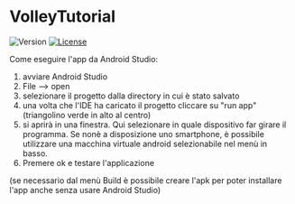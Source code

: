 # VolleyTutorial

![Version](https://img.shields.io/badge/version-1.0-yellow.svg)
[![License](http://img.shields.io/:license-gpl3-blue.svg)](http://www.gnu.org/licenses/gpl-3.0.html)

Come eseguire l'app da Android Studio:

1. avviare Android Studio
2. File --> open
3. selezionare il progetto dalla directory in cui è stato salvato
4. una volta che l'IDE ha caricato il progetto cliccare su "run app" (triangolino verde in alto al centro)
5. si aprirà in una finestra. Qui selezionare in quale dispositivo far girare il programma. Se nonè a disposizione uno smartphone, è possibile utilizzare una macchina virtuale android selezionabile nel menù in basso. 
6. Premere ok e testare l'applicazione

(se necessario dal menù Build è possibile creare l'apk per poter installare l'app anche senza usare Android Studio)
